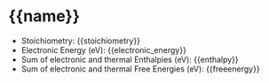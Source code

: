 # {{name}}

- Stoichiometry: {{stoichiometry}}
- Electronic Energy (eV): {{electronic_energy}}
- Sum of electronic and thermal Enthalpies (eV): {{enthalpy}}
- Sum of electronic and thermal Free Energies (eV): {{freeenergy}}